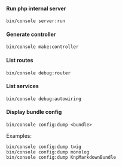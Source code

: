 #### Run php internal server
```
bin/console server:run
```
#### Generate controller
```
bin/console make:controller
```
#### List routes
```
bin/console debug:router
```
#### List services
```
bin/console debug:autowiring
```
#### Display bundle config
```
bin/console config:dump <bundle>
```
Examples:
```
bin/console config:dump twig
bin/console config:dump monolog
bin/console config:dump KnpMarkdownBundle
```